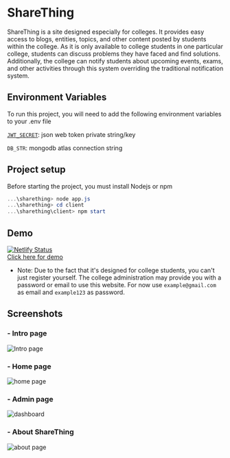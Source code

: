 
# ShareThing

ShareThing is a site designed especially for colleges. It provides easy access to blogs, entities, topics, and other content posted by students within the college. As it is only available to college students in one particular college, students can discuss problems they have faced and find solutions. Additionally, the college can notify students about upcoming events, exams, and other activities through this system overriding the traditional notification system.

## Environment Variables

To run this project, you will need to add the following environment variables to your .env file

[`JWT_SECRET`](https://www.npmjs.com/package/jsonwebtoken): json web token private string/key 

`DB_STR`: mongodb atlas connection string


## Project setup

Before starting the project, you must install Nodejs or npm 
```powershell
...\sharething> node app.js
...\sharething> cd client
...\sharething\client> npm start
```
## Demo
[![Netlify Status](https://api.netlify.com/api/v1/badges/b71865d9-c48a-4e41-bf65-44cbf981184c/deploy-status)](https://www.netlify.com/) <br/>
[Click here for demo](https://sharething.netlify.app/)
 * Note: Due to the fact that it's designed for college students, you can't just register yourself. The college administration may provide you with a password or email to use this website. For now use ```example@gmail.com``` as email and ```example123``` as password. 


 
## Screenshots
### - Intro page
![Intro page](https://user-images.githubusercontent.com/72245121/210181651-1909d9b0-2acd-41b6-8ab5-90e2b2f970c1.png)
### - Home page
![home page](https://user-images.githubusercontent.com/72245121/210181725-71b78161-9d87-4d6b-aa29-5bca846b4263.png)
### - Admin page
![dashboard](https://user-images.githubusercontent.com/72245121/210181665-0cd3f20b-21e7-47fb-85b0-bcd8350250bd.png)
### - About ShareThing
![about page](https://user-images.githubusercontent.com/72245121/210181672-c1e1fa50-f97c-43c8-9068-628c32dae885.png)


